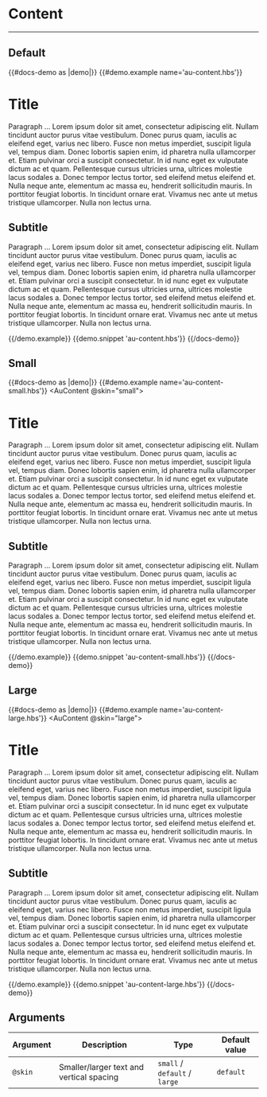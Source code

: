 # Content

---

## Default

{{#docs-demo as |demo|}}
  {{#demo.example name='au-content.hbs'}}
    <AuContent>
      <h1>
        Title
      </h1>
      <p>
        Paragraph ... Lorem ipsum dolor sit amet, consectetur adipiscing elit. Nullam tincidunt auctor purus vitae vestibulum. Donec purus quam, iaculis ac eleifend eget, varius nec libero. Fusce non metus imperdiet, suscipit ligula vel, tempus diam. Donec lobortis sapien enim, id pharetra nulla ullamcorper et. Etiam pulvinar orci a suscipit consectetur. In id nunc eget ex vulputate dictum ac et quam. Pellentesque cursus ultricies urna, ultrices molestie lacus sodales a. Donec tempor lectus tortor, sed eleifend metus eleifend et. Nulla neque ante, elementum ac massa eu, hendrerit sollicitudin mauris. In porttitor feugiat lobortis. In tincidunt ornare erat. Vivamus nec ante ut metus tristique ullamcorper. Nulla non lectus urna. 
      </p>
      <h2>
        Subtitle
      </h2>
      <p>
        Paragraph ... Lorem ipsum dolor sit amet, consectetur adipiscing elit. Nullam tincidunt auctor purus vitae vestibulum. Donec purus quam, iaculis ac eleifend eget, varius nec libero. Fusce non metus imperdiet, suscipit ligula vel, tempus diam. Donec lobortis sapien enim, id pharetra nulla ullamcorper et. Etiam pulvinar orci a suscipit consectetur. In id nunc eget ex vulputate dictum ac et quam. Pellentesque cursus ultricies urna, ultrices molestie lacus sodales a. Donec tempor lectus tortor, sed eleifend metus eleifend et. Nulla neque ante, elementum ac massa eu, hendrerit sollicitudin mauris. In porttitor feugiat lobortis. In tincidunt ornare erat. Vivamus nec ante ut metus tristique ullamcorper. Nulla non lectus urna. 
      </p>
    </AuContent>
  {{/demo.example}}
  {{demo.snippet 'au-content.hbs'}}
{{/docs-demo}}

## Small

{{#docs-demo as |demo|}}
  {{#demo.example name='au-content-small.hbs'}}
    <AuContent @skin="small">
      <h1>
        Title
      </h1>
      <p>
        Paragraph ... Lorem ipsum dolor sit amet, consectetur adipiscing elit. Nullam tincidunt auctor purus vitae vestibulum. Donec purus quam, iaculis ac eleifend eget, varius nec libero. Fusce non metus imperdiet, suscipit ligula vel, tempus diam. Donec lobortis sapien enim, id pharetra nulla ullamcorper et. Etiam pulvinar orci a suscipit consectetur. In id nunc eget ex vulputate dictum ac et quam. Pellentesque cursus ultricies urna, ultrices molestie lacus sodales a. Donec tempor lectus tortor, sed eleifend metus eleifend et. Nulla neque ante, elementum ac massa eu, hendrerit sollicitudin mauris. In porttitor feugiat lobortis. In tincidunt ornare erat. Vivamus nec ante ut metus tristique ullamcorper. Nulla non lectus urna. 
      </p>
      <h2>
        Subtitle
      </h2>
      <p>
        Paragraph ... Lorem ipsum dolor sit amet, consectetur adipiscing elit. Nullam tincidunt auctor purus vitae vestibulum. Donec purus quam, iaculis ac eleifend eget, varius nec libero. Fusce non metus imperdiet, suscipit ligula vel, tempus diam. Donec lobortis sapien enim, id pharetra nulla ullamcorper et. Etiam pulvinar orci a suscipit consectetur. In id nunc eget ex vulputate dictum ac et quam. Pellentesque cursus ultricies urna, ultrices molestie lacus sodales a. Donec tempor lectus tortor, sed eleifend metus eleifend et. Nulla neque ante, elementum ac massa eu, hendrerit sollicitudin mauris. In porttitor feugiat lobortis. In tincidunt ornare erat. Vivamus nec ante ut metus tristique ullamcorper. Nulla non lectus urna. 
      </p>
    </AuContent>
  {{/demo.example}}
  {{demo.snippet 'au-content-small.hbs'}}
{{/docs-demo}}

## Large

{{#docs-demo as |demo|}}
  {{#demo.example name='au-content-large.hbs'}}
    <AuContent @skin="large">
      <h1>
        Title
      </h1>
      <p>
        Paragraph ... Lorem ipsum dolor sit amet, consectetur adipiscing elit. Nullam tincidunt auctor purus vitae vestibulum. Donec purus quam, iaculis ac eleifend eget, varius nec libero. Fusce non metus imperdiet, suscipit ligula vel, tempus diam. Donec lobortis sapien enim, id pharetra nulla ullamcorper et. Etiam pulvinar orci a suscipit consectetur. In id nunc eget ex vulputate dictum ac et quam. Pellentesque cursus ultricies urna, ultrices molestie lacus sodales a. Donec tempor lectus tortor, sed eleifend metus eleifend et. Nulla neque ante, elementum ac massa eu, hendrerit sollicitudin mauris. In porttitor feugiat lobortis. In tincidunt ornare erat. Vivamus nec ante ut metus tristique ullamcorper. Nulla non lectus urna. 
      </p>
      <h2>
        Subtitle
      </h2>
      <p>
        Paragraph ... Lorem ipsum dolor sit amet, consectetur adipiscing elit. Nullam tincidunt auctor purus vitae vestibulum. Donec purus quam, iaculis ac eleifend eget, varius nec libero. Fusce non metus imperdiet, suscipit ligula vel, tempus diam. Donec lobortis sapien enim, id pharetra nulla ullamcorper et. Etiam pulvinar orci a suscipit consectetur. In id nunc eget ex vulputate dictum ac et quam. Pellentesque cursus ultricies urna, ultrices molestie lacus sodales a. Donec tempor lectus tortor, sed eleifend metus eleifend et. Nulla neque ante, elementum ac massa eu, hendrerit sollicitudin mauris. In porttitor feugiat lobortis. In tincidunt ornare erat. Vivamus nec ante ut metus tristique ullamcorper. Nulla non lectus urna. 
      </p>
    </AuContent>
  {{/demo.example}}
  {{demo.snippet 'au-content-large.hbs'}}
{{/docs-demo}}

## Arguments

| Argument      | Description | Type | Default value |
| ------------- | ----------- | ---- | ------------- |
| `@skin` | Smaller/larger text and vertical spacing  | `small` / `default` / `large` | `default` |
